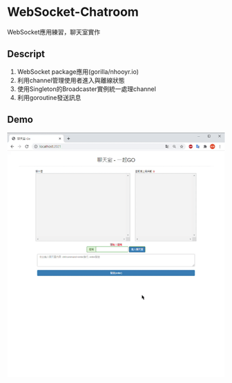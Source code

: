 # WebSocket-Chatroom

WebSocket應用練習，聊天室實作

## Descript

1. WebSocket package應用(gorilla/nhooyr.io)
2. 利用channel管理使用者進入與離線狀態
3. 使用Singleton的Broadcaster實例統一處理channel
4. 利用goroutine發送訊息

## Demo
![image](https://github.com/ohno104/WebSocket-Chatroom/blob/master/3yhv0-r8p5a.gif)
